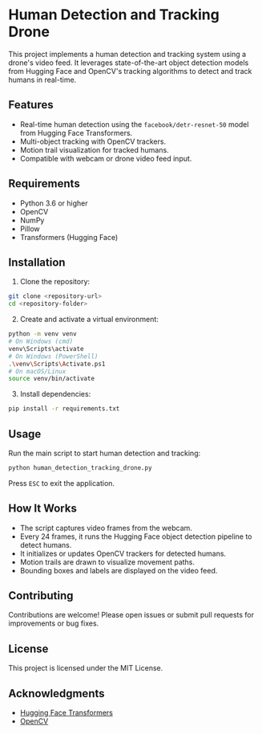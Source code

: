# Human Detection and Tracking Drone

This project implements a human detection and tracking system using a drone's video feed. It leverages state-of-the-art object detection models from Hugging Face and OpenCV's tracking algorithms to detect and track humans in real-time.

## Features

- Real-time human detection using the `facebook/detr-resnet-50` model from Hugging Face Transformers.
- Multi-object tracking with OpenCV trackers.
- Motion trail visualization for tracked humans.
- Compatible with webcam or drone video feed input.

## Requirements

- Python 3.6 or higher
- OpenCV
- NumPy
- Pillow
- Transformers (Hugging Face)

## Installation

1. Clone the repository:

```bash
git clone <repository-url>
cd <repository-folder>
```

2. Create and activate a virtual environment:

```bash
python -m venv venv
# On Windows (cmd)
venv\Scripts\activate
# On Windows (PowerShell)
.\venv\Scripts\Activate.ps1
# On macOS/Linux
source venv/bin/activate
```

3. Install dependencies:

```bash
pip install -r requirements.txt
```

## Usage

Run the main script to start human detection and tracking:

```bash
python human_detection_tracking_drone.py
```

Press `ESC` to exit the application.

## How It Works

- The script captures video frames from the webcam.
- Every 24 frames, it runs the Hugging Face object detection pipeline to detect humans.
- It initializes or updates OpenCV trackers for detected humans.
- Motion trails are drawn to visualize movement paths.
- Bounding boxes and labels are displayed on the video feed.

## Contributing

Contributions are welcome! Please open issues or submit pull requests for improvements or bug fixes.

## License

This project is licensed under the MIT License.

## Acknowledgments

- [Hugging Face Transformers](https://huggingface.co/transformers/)
- [OpenCV](https://opencv.org/)
